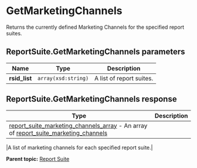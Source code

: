 # GetMarketingChannels

Returns the currently defined Marketing Channels for the specified report suites.

## ReportSuite.GetMarketingChannels parameters

|Name|Type|Description|
|----|----|-----------|
| **rsid_list** | `array(xsd:string)` |A list of report suites.|

## ReportSuite.GetMarketingChannels response

|Type|Description|
|----|-----------|
| [report_suite_marketing_channels_array](../../data_types/r_report_suite_marketing_channels_array.md#) - An array of [report_suite_marketing_channels](../../data_types/r_report_suite_marketing_channels.md#)

 |A list of marketing channels for each specified report suite.|

**Parent topic:** [Report Suite](../../methods/report_suite/r_methods_reportsuite.md)

